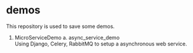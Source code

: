 # demos
This repository is used to save some demos.
1. MicroServiceDemo
	a. async_service_demo    
		Using Django, Celery, RabbitMQ to setup a asynchronous web service.

